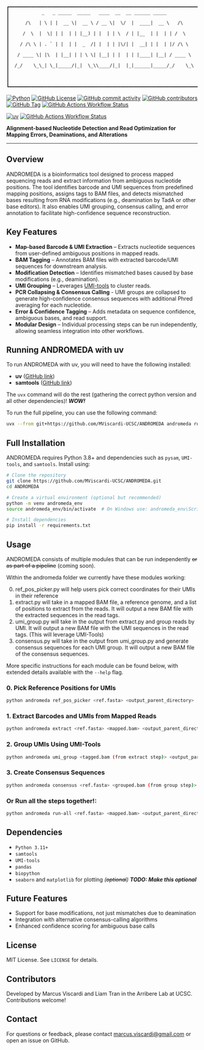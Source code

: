 ```
┏━━━━━━━━━━━━━━━━━━━━━━━━━━━━━━━━━━━━━━━━━━━━━━━━━━━━━━━━━━━━━━━━━━━━━━┓
┃            _   _ _____  _____   ____  __  __ ______ _____            ┃
┃      /\   | \ | |  __ \|  __ \ / __ \|  \/  |  ____|  __ \   /\      ┃
┃     /  \  |  \| | |  | | |__) | |  | | \  / | |__  | |  | | /  \     ┃
┃    / /\ \ | . ` | |  | |  _  /| |  | | |\/| |  __| | |  | |/ /\ \    ┃
┃   / ____ \| |\  | |__| | | \ \| |__| | |  | | |____| |__| / ____ \   ┃
┃  /_/    \_\_| \_|_____/|_|  \_\\____/|_|  |_|______|_____/_/    \_\  ┃
┃                                                                      ┃
┗━━━━━━━━━━━━━━━━━━━━━━━━━━━━━━━━━━━━━━━━━━━━━━━━━━━━━━━━━━━━━━━━━━━━━━┛
```

[![Python](https://img.shields.io/badge/Python-3776AB?logo=python&logoColor=fff)](https://www.python.org/)
[![GitHub License](https://img.shields.io/github/license/MViscardi-UCSC/ANDROMEDA)](https://github.com/MViscardi-UCSC/ANDROMEDA/blob/master/LICENSE)
[![GitHub commit activity](https://img.shields.io/github/commit-activity/t/MViscardi-UCSC/ANDROMEDA)](https://github.com/MViscardi-UCSC/ANDROMEDA/commits/master/)
[![GitHub contributors](https://img.shields.io/github/contributors/MViscardi-UCSC/ANDROMEDA)](https://github.com/MViscardi-UCSC/ANDROMEDA/commits/master/)
[![GitHub Tag](https://img.shields.io/github/v/tag/MViscardi-UCSC/ANDROMEDA?logo=github)](https://github.com/MViscardi-UCSC/ANDROMEDA/tags)
[![GitHub Actions Workflow Status](https://img.shields.io/github/actions/workflow/status/MViscardi-UCSC/ANDROMEDA/python-package.yml?logo=github&label=CI&link=https%3A%2F%2Fgithub.com%2FMViscardi-UCSC%2FANDROMEDA%2Factions%2Fworkflows%2Fpython-package.yml)](https://github.com/MViscardi-UCSC/ANDROMEDA/actions/workflows/python-package.yml)

[![uv](https://img.shields.io/endpoint?url=https://raw.githubusercontent.com/astral-sh/uv/main/assets/badge/v0.json)](https://github.com/astral-sh/uv)
[![GitHub Actions Workflow Status](https://img.shields.io/github/actions/workflow/status/MViscardi-UCSC/ANDROMEDA/uvx_ready.yml?label=UVX%20ready)](https://github.com/MViscardi-UCSC/ANDROMEDA/actions/workflows/uvx_ready.yml)



**Alignment-based Nucleotide Detection and Read Optimization for Mapping Errors, Deaminations, and Alterations**

***

## Overview
ANDROMEDA is a bioinformatics tool designed to process mapped sequencing reads and extract information from ambiguous nucleotide positions. The tool identifies barcode and UMI sequences from predefined mapping positions, assigns tags to BAM files, and detects mismatched bases resulting from RNA modifications (e.g., deamination by TadA or other base editors). It also enables UMI grouping, consensus calling, and error annotation to facilitate high-confidence sequence reconstruction.


## Key Features
- **Map-based Barcode & UMI Extraction** – Extracts nucleotide sequences from user-defined ambiguous positions in mapped reads.
- **BAM Tagging** – Annotates BAM files with extracted barcode/UMI sequences for downstream analysis.
- **Modification Detection** – Identifies mismatched bases caused by base modifications (e.g., deamination).
- **UMI Grouping** – Leverages [UMI-tools](https://github.com/CGATOxford/UMI-tools) to cluster reads.
- **PCR Collapsing & Consensus Calling** - UMI groups are collapsed to generate high-confidence consensus sequences with additional Phred averaging for each nucleotide.
- **Error & Confidence Tagging** – Adds metadata on sequence confidence, ambiguous bases, and read support.
- **Modular Design** – Individual processing steps can be run independently, allowing seamless integration into other workflows.

## Running ANDROMEDA with uv
To run ANDROMEDA with uv, you will need to have the following installed:
- **uv** ([GitHub link](https://github.com/astral-sh/uv))
- **samtools** ([GitHub link](https://github.com/samtools/samtools))

The `uvx` command will do the rest (gathering the correct python version and all other dependencies)! ***WOW!***

To run the full pipeline, you can use the following command:
```bash
uvx --from git+https://github.com/MViscardi-UCSC/ANDROMEDA andromeda run-all --help
```

## Full Installation
ANDROMEDA requires Python 3.8+ and dependencies such as `pysam`, `UMI-tools`, and `samtools`. Install using:

```bash
# Clone the repository
git clone https://github.com/MViscardi-UCSC/ANDROMEDA.git
cd ANDROMEDA

# Create a virtual environment (optional but recommended)
python -m venv andromeda_env
source andromeda_env/bin/activate  # On Windows use: andromeda_env\Scripts\activate

# Install dependencies
pip install -r requirements.txt
```

## Usage
ANDROMEDA consists of multiple modules that can be run independently ~~or as part of a pipeline~~ (coming soon).

Within the andromeda folder we currently have these modules working:

0. ref_pos_picker.py will help users pick correct coordinates for their UMIs in their reference
1. extract.py will take in a mapped BAM file, a reference genome, and a list of positions to extract from the reads. It will output a new BAM file with the extracted sequences in the read tags.
2. umi_group.py will take in the output from extract.py and group reads by UMI. It will output a new BAM file with the UMI sequences in the read tags. (This will leverage UMI-Tools)
3. consensus.py will take in the output from umi_group.py and generate consensus sequences for each UMI group. It will output a new BAM file of the consensus sequences.

More specific instructions for each module can be found below, with extended details available with the `--help` flag.

### 0. Pick Reference Positions for UMIs
```bash
python andromeda ref_pos_picker <ref.fasta> <output_parent_directory>
```
### 1. Extract Barcodes and UMIs from Mapped Reads
```bash
python andromeda extract <ref.fasta> <mapped.bam> <output_parent_directory>
```

### 2. Group UMIs Using UMI-Tools
```bash
python andromeda umi_group <tagged.bam (from extract step)> <output_parent_directory>
```

### 3. Create Consensus Sequences
```bash
python andromeda consensus <ref.fasta> <grouped.bam (from group step)> <output_parent_directory>
```

### Or Run all the steps together!:
```bash
python andromeda run-all <ref.fasta> <mapped.bam> <output_parent_directory>
```



## Dependencies
- `Python 3.11+`
- `samtools`
- `UMI-tools`
- `pandas`
- `biopython`
- `seaborn` and `matplotlib` for plotting *(~~optional~~)* ***TODO: Make this optional***


## Future Features
- Support for base modifications, not just mismatches due to deamination
- Integration with alternative consensus-calling algorithms
- Enhanced confidence scoring for ambiguous base calls

## License
MIT License. See `LICENSE` for details.

## Contributors
Developed by Marcus Viscardi and Liam Tran in the Arribere Lab at UCSC. Contributions welcome!

## Contact
For questions or feedback, please contact marcus.viscardi@gmail.com or open an issue on GitHub.
